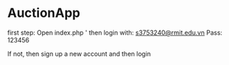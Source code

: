 # AuctionApp

first step: Open index.php '
then login with:
s3753240@rmit.edu.vn
Pass: 123456

If not, then sign up a new account
and then login
